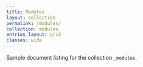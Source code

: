 ```yaml
---
title: Modules
layout: collection
permalink: /modules/
collection: modules
entries_layout: grid
classes: wide
---
```


Sample document listing for the collection `_modules`.
